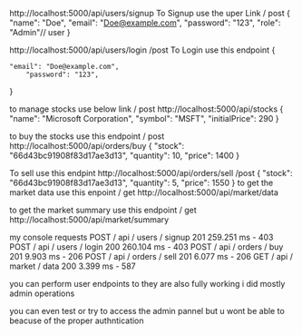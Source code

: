 http://localhost:5000/api/users/signup 
To Signup use the uper Link / post
{
    "name": "Doe",
        "email": "Doe@example.com",
            "password": "123",
                "role": "Admin"// user 
}

http://localhost:5000/api/users/login
/post
To Login use this endpoint
{

    "email": "Doe@example.com",
        "password": "123",
           
}

to manage stocks use below link
    / post
http://localhost:5000/api/stocks
{
    "name": "Microsoft Corporation",
        "symbol": "MSFT",
            "initialPrice": 290
}

to buy the stocks use this endpoint
    / post
http://localhost:5000/api/orders/buy
{
    "stock": "66d43bc91908f83d17ae3d13",
        "quantity": 10,
            "price": 1400
}

To sell use this endpint
http://localhost:5000/api/orders/sell
/post
{
    "stock": "66d43bc91908f83d17ae3d13",
        "quantity": 5,
            "price": 1550
}
to get the market data use this enpoint / get
http://localhost:5000/api/market/data

to get the market summary use this endpoint / get
http://localhost:5000/api/market/summary


my console requests
POST / api / users / signup 201 259.251 ms - 403
POST / api / users / login 200 260.104 ms - 403
POST / api / orders / buy 201 9.903 ms - 206
POST / api / orders / sell 201 6.077 ms - 206
GET / api / market / data 200 3.399 ms - 587

you can perform user endpoints to they are also fully working i did mostly admin operations

you can even test or try to access the admin pannel but u wont be able to beacuse of the proper authntication


